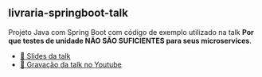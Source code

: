 ## livraria-springboot-talk

Projeto Java com Spring Boot com código de exemplo utilizado na talk **Por que testes de unidade NÃO SÃO SUFICIENTES para seus microservices**.

- [📝 Slides da talk](https://speakerdeck.com/rponte/por-que-testes-de-unidade-nao-sao-suficientes-para-seus-microsservicos)
- [🎥 Gravação da talk no Youtube](https://youtu.be/ZV4Fl1uEbqw?si=PGDoPqkRvpR3MDhK)

 